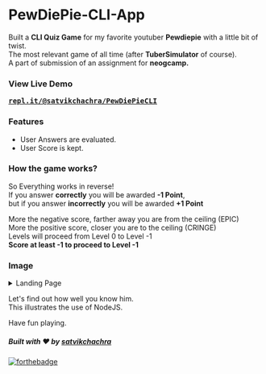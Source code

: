 # PewDiePie-CLI-App

Built a <b>CLI Quiz Game</b> for my favorite youtuber <b>Pewdiepie</b> with a little bit of twist.
<br />
The most relevant game of all time (after <b>TuberSimulator</b> of course).
<br />
A part of submission of an assignment for <b>neogcamp.</b>
<br />

### View Live Demo
<pre><a href="https://repl.it/@satvikchachra/PewDiePieCLI?embed=1&output=1"><b>repl.it/@satvikchachra/PewDiePieCLI</b></a></pre>

### Features

* User Answers are evaluated.
* User Score is kept.

### How the game works?

So Everything works in reverse! 
<br />
If you answer <b>correctly</b> you will be awarded <b>-1 Point</b>,
<br />
but if you answer <b>incorrectly</b> you will be awarded <b>+1 Point</b>

More the negative score, farther away you are from the ceiling (EPIC)
<br />
More the positive score, closer you are to the ceiling (CRINGE)
<br />
Levels will proceed from Level 0 to Level -1
<br />
<b>Score at least -1 to proceed to Level -1</b>

### Image
<details>
  <summary>Landing Page</summary>
    <img src="./assets/pewdiepie-cli.PNG" height="500px">
</details>

Let's find out how well you know him.
<br />
This illustrates the use of NodeJS.
<br />

Have fun playing.

##### Built with ♥ by <a href="https://github.com/satvikchachra">satvikchachra</a>

[![forthebadge](https://forthebadge.com/images/badges/built-with-love.svg)](https://github.com/satvikchachra)
